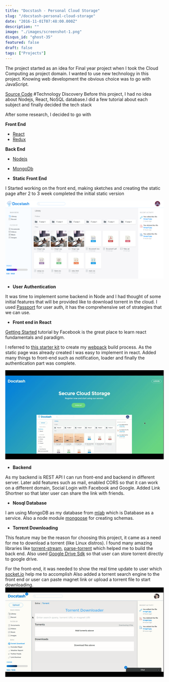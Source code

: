 ```yaml
---
title: "Docstash - Personal Cloud Storage"
slug: "/docstash-personal-cloud-storage"
date: "2016-11-01T07:48:00.000Z"
description: ""
image: "./images/screenshot-1.png"
disqus_id: "ghost-35"
featured: false
draft: false
tags: ["Projects"]
---
```


The project started as an idea for Final year project when I took the Cloud Computing as project domain.
I wanted to use new technology in this project. Knowing web development the obvious choice was to go with JavaScript.

[Source Code](https://github.com/rakshans1/docstash)
#Technology Discovery
Before this project, I had no idea about Nodejs, React, NoSQL database.I did a few tutorial about each subject and finally decided the tech stack

After some research, I decided to go with

**Front End**

- [React](https://facebook.github.io/react/)
- [Redux](https://github.com/reactjs/redux)

**Back End**

- [Nodejs](https://nodejs.org)
- [MongoDb](https://www.mongodb.com/)

- **Static Front End**

I Started working on the front end, making sketches and creating the static page after 2 to 3 week completed the initial static version

![Docstash Static Version](./images/screenshot.png)

- **User Authentication**

It was time to implement some backend in Node and I had thought of some initial features that will be provided like to download torrent in the cloud.
I used [Passport](http://passportjs.org/) for user auth, it has the comprehensive set of strategies that we can use.

- **Front end in React**

[Getting Started](https://facebook.github.io/react/tutorial/tutorial.html#getting-started) tutorial by Facebook is the great place to learn react fundamentals and paradigm.

I referred to [this starter kit](https://github.com/coryhouse/react-slingshot) to create my [webpack](https://webpack.github.io) build process.
As the static page was already created I was easy to implement in react. Added many things to front-end such as notification, loader and finally the authentication part was complete.

![Docstash Authentication](./images/source.gif)

- **Backend**

As my backend is REST API I can run front-end and backend in different server. Later add features such as mail, enabled CORS so that it can work on a different domain, Social Login with Facebook and Google.
Added Link Shortner so that later user can share the link with friends.

- **Nosql Database**

I am using MongoDB as my database from [mlab](https://mlab.com/) which is Database as a service. Also a node module [mongoose](http://mongoosejs.com/) for creating schemas.

- **Torrent Downloading**

This feature may be the reason for choosing this project, it came as a need for me to download a torrent (like Linux distros). I found many amazing libraries like [torrent-stream](https://github.com/mafintosh/torrent-stream), [parse-torrent](https://github.com/feross/parse-torrent) which helped me to build the back end. Also used [Google Drive Sdk](https://github.com/google/google-api-nodejs-client) so that user can store torrent directly to google drive.

For the front-end, it was needed to show the real time update to user which [socket.io](http://socket.io/) help me to accomplish
Also added a torrent search engine to the front end or user can paste magnet link or upload a torrent file to start downloading.
![Docstash Torrent Download](./images/source-1.gif)
